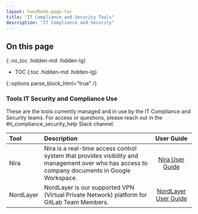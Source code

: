 ```yaml
---
layout: handbook-page-toc
title: "IT Compliance and Security Tools"
description: "IT Compliance and Security"
---
```


<link rel="stylesheet" type="text/css" href="/stylesheets/biztech.css" />

## On this page
{:.no_toc .hidden-md .hidden-lg}

- TOC
{:toc .hidden-md .hidden-lg}

{::options parse_block_html="true" /}

### Tools IT Security and Compliance Use

These are the tools currently managed and in use by the IT Compliance and Security teams. For access or questions, please reach out in the #it_compliance_security_help Slack channel.

| Tool | Description | User Guide |
| :--- | :---------- | :--------: |
| Nira | Nira is a real-time access control system that provides visibility and management over who has access to company documents in Google Workspace. | [Nira User Guide](/handbook/it/guides/nira) |
| NordLayer | NordLayer is our supported VPN (Virtual Private Network) platform for GitLab Team Members. | [NordLayer User Guide](/handbook/it/guides/nordlayer) |

